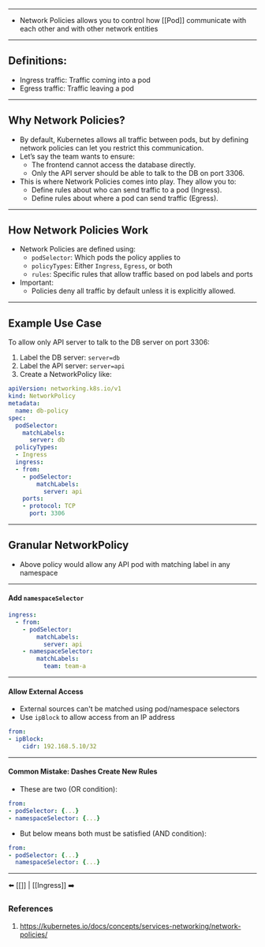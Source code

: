 ___
- Network Policies allows you to control how [[Pod]] communicate with each other and with other network entities
___
## Definitions:
- Ingress traffic: Traffic coming into a pod
- Egress traffic: Traffic leaving a pod

___
## Why Network Policies?
- By default, Kubernetes allows all traffic between pods, but by defining network policies can let you restrict this communication.
- Let’s say the team wants to ensure:
	- The frontend cannot access the database directly.
	- Only the API server should be able to talk to the DB on port 3306.
- This is where Network Policies comes into play. They allow you to:
	- Define rules about who can send traffic to a pod (Ingress).    
	- Define rules about where a pod can send traffic (Egress).
___
## How Network Policies Work

- Network Policies are defined using:
	- `podSelector`: Which pods the policy applies to
	- `policyTypes`: Either `Ingress`, `Egress`, or both
	- `rules`: Specific rules that allow traffic based on pod labels and ports
- Important:
	- Policies deny all traffic by default unless it is explicitly allowed.
___
## Example Use Case
To allow only API server to talk to the DB server on port 3306:
1. Label the DB server: `server=db`
2. Label the API server: `server=api`
3. Create a NetworkPolicy like:
    

```yaml
apiVersion: networking.k8s.io/v1
kind: NetworkPolicy
metadata:
  name: db-policy
spec:
  podSelector:
    matchLabels:
      server: db
  policyTypes:
  - Ingress
  ingress:
  - from:
    - podSelector:
        matchLabels:
          server: api
    ports:
    - protocol: TCP
      port: 3306
```

___
## Granular NetworkPolicy

- Above policy would allow any API pod with matching label in any namespace
___
#### Add `namespaceSelector`

```yaml
ingress:
  - from:
	- podSelector:
	    matchLabels:
	      server: api
	- namespaceSelector:
	    matchLabels:
	      team: team-a
```


---

#### Allow External Access

- External sources can't be matched using pod/namespace selectors
- Use `ipBlock` to allow access from an IP address 

```yaml
from:
- ipBlock:
    cidr: 192.168.5.10/32
```

___
#### Common Mistake: Dashes Create New Rules
- These are two (OR condition):
```yaml
from:
- podSelector: {...}
- namespaceSelector: {...}
```

- But below means both must be satisfied (AND condition):

```yaml
from:
- podSelector: {...}
  namespaceSelector: {...}
```

___
⬅️ [[]] | [[Ingress]] ➡️
### References
1. https://kubernetes.io/docs/concepts/services-networking/network-policies/